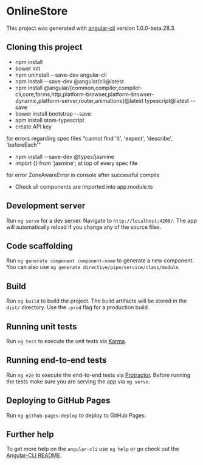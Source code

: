 # OnlineStore

This project was generated with [angular-cli](https://github.com/angular/angular-cli) version 1.0.0-beta.28.3.

## Cloning this project
* npm install
* bower init
* npm uninstall --save-dev angular-cli
* npm install --save-dev @angular/cli@latest
* npm install   @angular/{common,compiler,compiler-cli,core,forms,http,platform-browser,platform-browser-dynamic,platform-server,router,animations}@latest typescript@latest --save
* bower install bootstrap --save
* apm install atom-typescript
* create API key

for errors regarding spec files "cannot find 'it', 'expect', 'describe', 'beforeEach'"
* npm install --save-dev @types/jasmine
* import {} from 'jasmine'; at top of every spec file

for error ZoneAwareError in console after successful compile
* Check all components are imported into app.module.ts


## Development server
Run `ng serve` for a dev server. Navigate to `http://localhost:4200/`. The app will automatically reload if you change any of the source files.

## Code scaffolding

Run `ng generate component component-name` to generate a new component. You can also use `ng generate directive/pipe/service/class/module`.

## Build

Run `ng build` to build the project. The build artifacts will be stored in the `dist/` directory. Use the `-prod` flag for a production build.

## Running unit tests

Run `ng test` to execute the unit tests via [Karma](https://karma-runner.github.io).

## Running end-to-end tests

Run `ng e2e` to execute the end-to-end tests via [Protractor](http://www.protractortest.org/).
Before running the tests make sure you are serving the app via `ng serve`.

## Deploying to GitHub Pages

Run `ng github-pages:deploy` to deploy to GitHub Pages.

## Further help

To get more help on the `angular-cli` use `ng help` or go check out the [Angular-CLI README](https://github.com/angular/angular-cli/blob/master/README.md).
